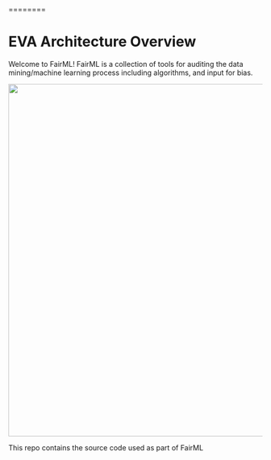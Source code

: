 ========

EVA Architecture Overview
=====================
Welcome to FairML! FairML is a collection of tools for auditing the data mining/machine learning process including algorithms, and input for bias. 

<img src="https://raw.githubusercontent.com/adebayoj/evatest/master/architecture.png" width="700">

This repo contains the source code used as part of FairML

